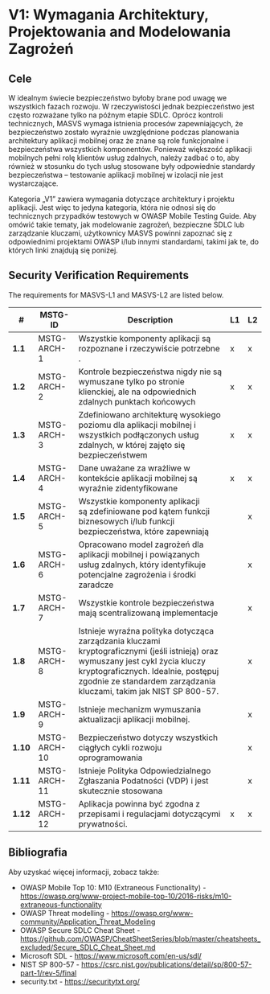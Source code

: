 # V1: Wymagania Architektury, Projektowania and Modelowania Zagrożeń 

## Cele 

W idealnym świecie bezpieczeństwo byłoby brane pod uwagę we wszystkich fazach rozwoju. W rzeczywistości jednak bezpieczeństwo jest często rozważane tylko na późnym etapie SDLC. Oprócz kontroli technicznych, MASVS wymaga istnienia procesów zapewniających, że bezpieczeństwo zostało wyraźnie uwzględnione podczas planowania architektury aplikacji mobilnej oraz że znane są role funkcjonalne i bezpieczeństwa wszystkich komponentów. Ponieważ większość aplikacji mobilnych pełni rolę klientów usług zdalnych, należy zadbać o to, aby również w stosunku do tych usług stosowane były odpowiednie standardy bezpieczeństwa – testowanie aplikacji mobilnej w izolacji nie jest wystarczające.

Kategoria „V1” zawiera wymagania dotyczące architektury i projektu aplikacji. Jest więc to jedyna kategoria, która nie odnosi się do technicznych przypadków testowych w OWASP Mobile Testing Guide. Aby omówić takie tematy, jak modelowanie zagrożeń, bezpieczne SDLC lub zarządzanie kluczami, użytkownicy MASVS powinni zapoznać się z odpowiednimi projektami OWASP i/lub innymi standardami, takimi jak te, do których linki znajdują się poniżej.

## Security Verification Requirements

The requirements for MASVS-L1 and MASVS-L2 are listed below.

| # | MSTG-ID | Description | L1 | L2 |
| -- | ---------- | ---------------------- | - | - |
| **1.1** | MSTG-ARCH-1 | Wszystkie komponenty aplikacji są rozpoznane i rzeczywiście potrzebne . | x | x |
| **1.2** | MSTG-ARCH-2 | Kontrole bezpieczeństwa nigdy nie są wymuszane tylko po stronie klienckiej, ale na odpowiednich zdalnych punktach końcowych | x | x |
| **1.3** | MSTG-ARCH-3 | Zdefiniowano architekturę wysokiego poziomu dla aplikacji mobilnej i wszystkich podłączonych usług zdalnych, w której zajęto się bezpieczeństwem | x | x |
| **1.4** | MSTG-ARCH-4 | Dane uważane za wrażliwe w kontekście aplikacji mobilnej są wyraźnie zidentyfikowane | x | x |
| **1.5** | MSTG-ARCH-5 | Wszystkie komponenty aplikacji są zdefiniowane pod kątem funkcji biznesowych i/lub funkcji bezpieczeństwa, które zapewniają |  | x |
| **1.6** | MSTG-ARCH-6 | Opracowano model zagrożeń dla aplikacji mobilnej i powiązanych usług zdalnych, który identyfikuje potencjalne zagrożenia i środki zaradcze |  | x |
| **1.7** | MSTG-ARCH-7 | Wszystkie kontrole bezpieczeństwa mają scentralizowaną implementacje |  | x |
| **1.8** | MSTG-ARCH-8 | Istnieje wyraźna polityka dotycząca zarządzania kluczami kryptograficznymi (jeśli istnieją) oraz wymuszany jest cykl życia kluczy kryptograficznych. Idealnie, postępuj zgodnie ze standardem zarządzania kluczami, takim jak NIST SP 800-57. |  | x |
| **1.9** | MSTG-ARCH-9 | Istnieje mechanizm wymuszania aktualizacji aplikacji mobilnej. |  | x |
| **1.10** | MSTG-ARCH-10 | Bezpieczeństwo dotyczy wszystkich ciągłych cykli rozwoju oprogramowania |  | x |
| **1.11** | MSTG-ARCH-11 | Istnieje Polityka Odpowiedzialnego Zgłaszania Podatności (VDP) i jest skutecznie stosowana |  | x |
| **1.12** | MSTG-ARCH-12 | Aplikacja powinna być zgodna z przepisami i regulacjami dotyczącymi prywatności. | x | x |

## Bibliografia

Aby uzyskać więcej informacji, zobacz także:

- OWASP Mobile Top 10: M10 (Extraneous Functionality) - <https://owasp.org/www-project-mobile-top-10/2016-risks/m10-extraneous-functionality>
- OWASP Threat modelling - <https://owasp.org/www-community/Application_Threat_Modeling>
- OWASP Secure SDLC Cheat Sheet - <https://github.com/OWASP/CheatSheetSeries/blob/master/cheatsheets_excluded/Secure_SDLC_Cheat_Sheet.md>
- Microsoft SDL - <https://www.microsoft.com/en-us/sdl/>
- NIST SP 800-57 - <https://csrc.nist.gov/publications/detail/sp/800-57-part-1/rev-5/final>
- security.txt - <https://securitytxt.org/>
